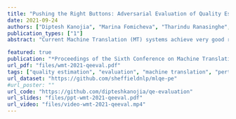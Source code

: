 ```yaml
---
title: "Pushing the Right Buttons: Adversarial Evaluation of Quality Estimation"
date: 2021-09-24
authors: ["Diptesh Kanojia", "Marina Fomicheva", "Tharindu Ranasinghe", "Frédéric Blain", "Constantin Orăsan", "Lucia Specia"]
publication_types: ["1"]
abstract: "Current Machine Translation (MT) systems achieve very good results on a growing variety of language pairs and datasets. However, they are known to produce fluent translation outputs that can contain important meaning errors, thus undermining their reliability in practice. Quality Estimation (QE) is the task of automatically assessing the performance of MT systems at test time. Thus, in order to be useful, QE systems should be able to detect such errors. However, this ability is yet to be tested in the current evaluation practices, where QE systems are assessed only in terms of their correlation with human judgements. In this work, we bridge this gap by proposing a general methodology for adversarial testing of QE for MT. First, we show that despite a high correlation with human judgements achieved by the recent SOTA, certain types of meaning errors are still problematic for QE to detect. Second, we show that on average, the ability of a given model to discriminate between meaning-preserving and meaning-altering perturbations is predictive of its overall performance, thus potentially allowing for comparing QE systems without relying on manual quality annotation."

featured: true
publication: "*Proceedings of the Sixth Conference on Machine Translation (WMT 2021)*"
url_pdf: "files/wmt-2021-qeeval.pdf"
tags: ["quality estimation", "evaluation", "machine translation", "perturbations", "empirical"]
url_dataset: "https://github.com/sheffieldnlp/mlqe-pe"
#url_poster: ""
url_code: "https://github.com/dipteshkanojia/qe-evaluation"
url_slides: "files/ppt-wmt-2021-qeeval.pdf"
url_video: "files/video-wmt-2021-qeeval.mp4"
---
```


